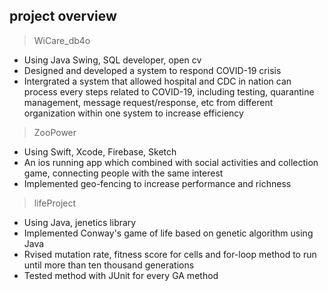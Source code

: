 project overview
---
>WiCare_db4o
*  Using Java Swing, SQL developer, open cv
* Designed and developed a system to respond COVID-19 crisis
* Intergrated a system that allowed hospital and CDC in nation can process every steps related to COVID-19, including testing, quarantine management, message request/response, etc from different organization within one system to increase efficiency 
>ZooPower
* Using Swift, Xcode, Firebase, Sketch
* An ios running app which combined with social activities and collection game, connecting people with the same interest
* Implemented geo-fencing to increase performance and richness
>lifeProject
* Using Java, jenetics library
* Implemented Conway's game of life based on genetic algorithm using Java
* Rvised mutation rate, fitness score for cells and for-loop method to run until more than ten thousand generations
* Tested method with JUnit for every GA method

